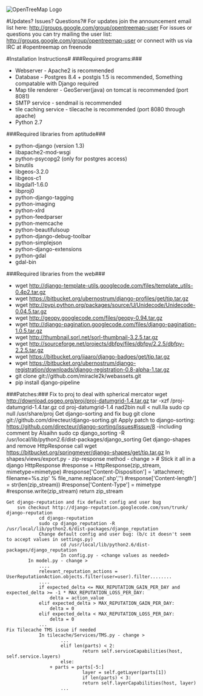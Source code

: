 ![OpenTreeMap Logo](https://github.com/azavea/OpenTreeMap/raw/master/static/images/Philadelphia/es/2011_opentreemap_trans.png)

#Updates? Issues? Questions?#
For updates join the announcement email list here: http://groups.google.com/group/opentreemap-user
For issues or questions you can try mailing the user list: http://groups.google.com/group/opentreemap-user or connect with us via IRC at #opentreemap on freenode

#Installation Instructions#
###Required programs:###
* Webserver - Apache2 is recommended
* Database - Postgres 8.4 + postgis 1.5 is recommended, Something compatable with Django required
* Map tile renderer - GeoServer(java) on tomcat is recommended (port 8081)
* SMTP service - sendmail is recommended
* tile caching service - tilecache is recommended (port 8080 through apache)
* Python 2.7

###Required libraries from aptitude###
* python-django (version 1.3)
* libapache2-mod-wsgi
* python-psycopg2 (only for postgres access)
* binutils
* libgeos-3.2.0
* libgeos-c1
* libgdal1-1.6.0
* libproj0
* python-django-tagging
* python-imaging
* python-xlrd
* python-feedparser
* python-memcache
* python-beautifulsoup
* python-django-debug-toolbar
* python-simplejson
* python-django-extensions
* python-gdal
* gdal-bin

###Required libraries from the web###
* wget http://django-template-utils.googlecode.com/files/template_utils-0.4p2.tar.gz
* wget https://bitbucket.org/ubernostrum/django-profiles/get/tip.tar.gz
* wget http://pypi.python.org/packages/source/U/Unidecode/Unidecode-0.04.5.tar.gz
* wget http://geopy.googlecode.com/files/geopy-0.94.tar.gz
* wget http://django-pagination.googlecode.com/files/django-pagination-1.0.5.tar.gz
* wget http://thumbnail.sorl.net/sorl-thumbnail-3.2.5.tar.gz
* wget http://sourceforge.net/projects/dbfpy/files/dbfpy/2.2.5/dbfpy-2.2.5.tar.gz
* wget https://bitbucket.org/jiaaro/django-badges/get/tip.tar.gz
* wget https://bitbucket.org/ubernostrum/django-registration/downloads/django-registration-0.8-alpha-1.tar.gz
* git clone git://github.com/miracle2k/webassets.git
* pip install django-pipeline

###Patches:###
    Fix to proj to deal with spherical mercator
        wget http://download.osgeo.org/proj/proj-datumgrid-1.4.tar.gz
        tar -xzf /proj-datumgrid-1.4.tar.gz
        cd proj-datumgrid-1.4
        nad2bin null < null.lla
                                sudo cp null /usr/share/proj
    Get django-sorting and fix bug
        git clone git://github.com/directeur/django-sorting.git
				Apply patch to django-sorting:
            https://github.com/directeur/django-sorting/issues#issue/8
						-including comment by Alsaihn
				sudo cp django_sorting -R /usr/local/lib/python2.6/dist-packages/django_sorting
    Get django-shapes and remove HttpResponse call
        wget https://bitbucket.org/springmeyer/django-shapes/get/tip.tar.gz
        In shapes/views/export.py - zip-response method - change >
            # Stick it all in a django HttpResponse
            #response = HttpResponse(zip_stream, mimetype=mimetype)
            #response['Content-Disposition'] = 'attachment; filename=%s.zip' % file_name.replace('.shp','')
            #response['Content-length'] = str(len(zip_stream))
            #response['Content-Type'] = mimetype
            #response.write(zip_stream)
            return zip_stream
            
    Get django-reputation and fix default config and user bug
        svn checkout http://django-reputation.googlecode.com/svn/trunk/ django-reputation
				cd django-reputation
				sudo cp django_reputation -R /usr/local/lib/python2.6/dist-packages/django_reputation
				Change default config and user bug: (b/c it doesn't seem to accept values in settings.py)
						cd /usr/local/lib/python2.6/dist-packages/django_reputation
						In config.py - <change values as needed>
            In model.py - change >
                ....
                relevant_reputation_actions = UserReputationAction.objects.filter(user=user).filter........
                ....
                if expected_delta <= MAX_REPUTATION_GAIN_PER_DAY and expected_delta >= -1 * MAX_REPUTATION_LOSS_PER_DAY:
                    delta = action_value
                elif expected_delta > MAX_REPUTATION_GAIN_PER_DAY:
                    delta = 0
                elif expected_delta < MAX_REPUTATION_LOSS_PER_DAY:
                    delta = 0
                ...
    Fix Tilecache TMS issue if needed
				In tilecache/Services/TMS.py - change >
						...
						elif len(parts) < 2:
								return self.serviceCapabilities(host, self.service.layers)
						else:
					+ parts = parts[-5:]
								layer = self.getLayer(parts[1])
								if len(parts) < 3:
								return self.layerCapabilities(host, layer)
						...
